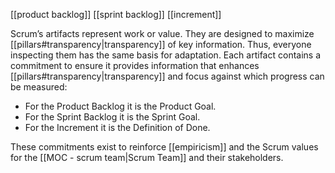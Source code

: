 [[product backlog]]
[[sprint backlog]]
[[increment]]

Scrum’s artifacts represent work or value. They are designed to maximize [[pillars#transparency|transparency]] of key information. Thus, everyone inspecting them has the same basis for adaptation. Each artifact contains a commitment to ensure it provides information that enhances [[pillars#transparency|transparency]] and focus against which progress can be measured: 
- For the Product Backlog it is the Product Goal.
- For the Sprint Backlog it is the Sprint Goal.
- For the Increment it is the Definition of Done.

These commitments exist to reinforce [[empiricism]] and the Scrum values for the [[MOC - scrum team|Scrum Team]] and their stakeholders.